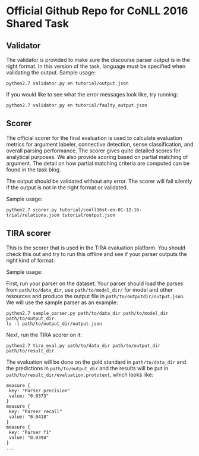 # Official Github Repo for CoNLL 2016 Shared Task 


## Validator
The validator is provided to make sure the discourse parser output is in the right format. 
In this version of the task, language must be specified when validating the output.
Sample usage:

```
python2.7 validator.py en tutorial/output.json
```

If you would like to see what the error messages look like, try running:

```
python2.7 validator.py en tutorial/faulty_output.json
```

## Scorer
The official scorer for the final evaluation is used to calculate evaluation metrics for argument labeler, connective detection, sense classification, and overall parsing performance.
The scorer gives quite detailed scores for analytical purposes. We also provide scoring based on partial matching of argument. The detail on how partial matching criteria are computed can be found in the task blog.

The output should be validated without any error. The scorer will fail silently if the output is not in the right format or validated.

Sample usage:

```
python2.7 scorer.py tutorial/conll16st-en-01-12-16-trial/relations.json tutorial/output.json
```

## TIRA scorer
This is the scorer that is used in the TIRA evaluation platform. You should check this out and try to run this offline and see if your parser outputs the right kind of format. 

Sample usage:

First, run your parser on the dataset. Your parser should load the parses from `path/to/data_dir`, use `path/to/model_dir/` for model and other resources and produce the output file in `path/to/outputdir/output.json`. We will use the sample parser as an example:

```
python2.7 sample_parser.py path/to/data_dir path/to/model_dir path/to/output_dir
ls -l path/to/output_dir/output.json
```

Next, run the TIRA scorer on it:

```
python2.7 tira_eval.py path/to/data_dir path/to/output_dir path/to/result_dir
```

The evaluation will be done on the gold standard in `path/to/data_dir` and the predictions in `path/to/output_dir` and the results will be put in `path/to/result_dir/evaluation.prototext`, which looks like:

```
measure {
 key: "Parser precision"
 value: "0.0373"
}
measure {
 key: "Parser recall"
 value: "0.0418"
}
measure {
 key: "Parser f1"
 value: "0.0394"
}
...
```
